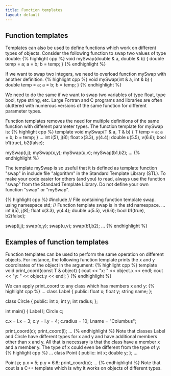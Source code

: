 ```yaml
---
title: Function templates
layout: default
---
```


## Function templates

Templates can also be used to define functions
which work on different types of objects.
Consider the following function to swap two values of type double:
{% highlight cpp %}
void mySwap(double & a, double & b)
{
  double temp = a;
  a = b;
  b = temp;
}
{% endhighlight %}

If we want to swap two integers, we need to overload function
mySwap with another definition.
{% highlight cpp %}
void mySwap(int & a, int & b)
{
  double temp = a;
  a = b;
  b = temp;
}
{% endhighlight %}


We need to do the same if we want to swap two variables of type float,
type bool, type string, etc.
Large Fortran and C programs and libraries are often cluttered
with numerous versions of the same function for different parameter types.

Function templates removes the need for multiple definitions
of the same function with different parameter types.
The function template for mySwap is:
{% highlight cpp %}
template <typename T>
void mySwap(T & a, T & b)
{
  T temp = a;
  a = b;
  b = temp;
}
...
  int i(5), j(8);
  float x(3.3), y(4.4);
  double u(5.5), v(6.6);
  bool b1(true), b2(false);

  mySwap(i,j);
  mySwap(x,y);
  mySwap(u,v);
  mySwap(b1,b2);
...
{% endhighlight %}

The template mySwap is so useful that it is defined
as template function "swap" in include file "algorithm"
in the Standard Template Library (STL).
To make your code easier for others (and you) to read,
always use the function "swap" from the Standard Template Library.
Do not define your own function "swap" or "mySwap".

{% highlight cpp %}
#include <algorithm>    // File containing function template swap.
using namespace std;    // Function template swap is in the std namespace.
...
  int i(5), j(8);
  float x(3.3), y(4.4);
  double u(5.5), v(6.6);
  bool b1(true), b2(false);

  swap(i,j);
  swap(x,y);
  swap(u,v);
  swap(b1,b2);
...
{% endhighlight %}

## Examples of function templates

Function templates can be used to perform the same operation
on different objects.
For instance, the following function template prints
the x and y coordinates of the object in the argument:
{% highlight cpp %}
template <typename T>
void print_coord(const T & object)
{
  cout << "x: " << object.x << endl;
  cout << "y: " << object.y << endl;
}
{% endhighlight %}

We can apply print_coord to any class which has members x and y:
{% highlight cpp %}
...
class Label
{
public:
  float x;
  float y;
  string name;
};

class Circle
{
public:
  int x;
  int y;
  int radius;
};

int main()
{
  Label l;
  Circle c;

  c.x = l.x = 3;
  c.y = l.y = 4;
  c.radius = 10;
  l.name = "Columbus";

  print_coord(c);
  print_coord(l);
...
{% endhighlight %}
Note that classes Label and Circle have different types for x and y
and have additional members other than x and y.
All that is necessary is that the class have a member x and a member y.
The type of x could even be different from the type of y:
{% highlight cpp %}
...
class Point {
  public:
    int x;
    double y;
};
...

  Point p;
  p.x = 5;
  p.y = 6.6;
  print_coord(p);
...
{% endhighlight %}
Note that cout is a C++ template which is why 
it works on objects of different types.

